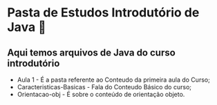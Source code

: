 # Pasta de Estudos Introdutório de Java :wave:

## Aqui temos arquivos de Java do curso introdutório

  - Aula 1 - É a pasta referente ao Conteudo da primeira aula do Curso;
  - Caracteristicas-Basicas - Fala do Conteudo Básico do curso;
  - Orientacao-obj - É sobre o conteúdo de orientação objeto.

